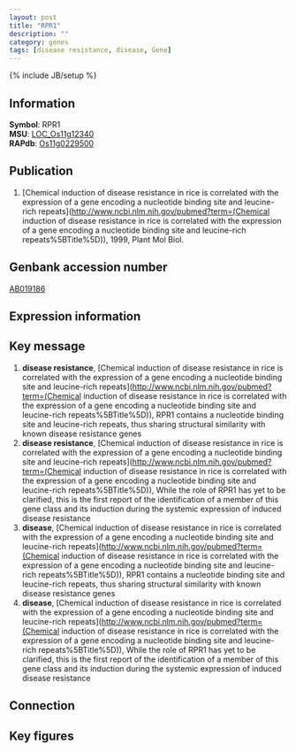 ```yaml
---
layout: post
title: "RPR1"
description: ""
category: genes
tags: [disease resistance, disease, Gene]
---
```

{% include JB/setup %}

## Information
__Symbol__: RPR1  
__MSU__: [LOC_Os11g12340](http://rice.plantbiology.msu.edu/cgi-bin/ORF_infopage.cgi?orf=LOC_Os11g12340)  
__RAPdb__: [Os11g0229500](http://rapdb.dna.affrc.go.jp/viewer/gbrowse_details/irgsp1?name=Os11g0229500)  

## Publication
1. [Chemical induction of disease resistance in rice is correlated with the expression of a gene encoding a nucleotide binding site and leucine-rich repeats](http://www.ncbi.nlm.nih.gov/pubmed?term=(Chemical induction of disease resistance in rice is correlated with the expression of a gene encoding a nucleotide binding site and leucine-rich repeats%5BTitle%5D)), 1999, Plant Mol Biol.

## Genbank accession number
[AB019186](http://www.ncbi.nlm.nih.gov/nuccore/AB019186)

## Expression information

## Key message
1. __disease resistance__, [Chemical induction of disease resistance in rice is correlated with the expression of a gene encoding a nucleotide binding site and leucine-rich repeats](http://www.ncbi.nlm.nih.gov/pubmed?term=(Chemical induction of disease resistance in rice is correlated with the expression of a gene encoding a nucleotide binding site and leucine-rich repeats%5BTitle%5D)),  RPR1 contains a nucleotide binding site and leucine-rich repeats, thus sharing structural similarity with known disease resistance genes
2. __disease resistance__, [Chemical induction of disease resistance in rice is correlated with the expression of a gene encoding a nucleotide binding site and leucine-rich repeats](http://www.ncbi.nlm.nih.gov/pubmed?term=(Chemical induction of disease resistance in rice is correlated with the expression of a gene encoding a nucleotide binding site and leucine-rich repeats%5BTitle%5D)),  While the role of RPR1 has yet to be clarified, this is the first report of the identification of a member of this gene class and its induction during the systemic expression of induced disease resistance
3. __disease__, [Chemical induction of disease resistance in rice is correlated with the expression of a gene encoding a nucleotide binding site and leucine-rich repeats](http://www.ncbi.nlm.nih.gov/pubmed?term=(Chemical induction of disease resistance in rice is correlated with the expression of a gene encoding a nucleotide binding site and leucine-rich repeats%5BTitle%5D)),  RPR1 contains a nucleotide binding site and leucine-rich repeats, thus sharing structural similarity with known disease resistance genes
4. __disease__, [Chemical induction of disease resistance in rice is correlated with the expression of a gene encoding a nucleotide binding site and leucine-rich repeats](http://www.ncbi.nlm.nih.gov/pubmed?term=(Chemical induction of disease resistance in rice is correlated with the expression of a gene encoding a nucleotide binding site and leucine-rich repeats%5BTitle%5D)),  While the role of RPR1 has yet to be clarified, this is the first report of the identification of a member of this gene class and its induction during the systemic expression of induced disease resistance

## Connection

## Key figures


